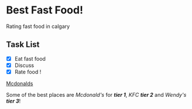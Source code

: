 # Best Fast Food!

Rating fast food in calgary

## Task List
- [x] Eat fast food
- [x] Discuss
- [x] Rate food !

[Mcdonalds](https://www.mcdonalds.com/ca/en-ca.html)

Some of the best places are *Mcdonald's* for ***tier 1***, *KFC* ***tier 2*** and *Wendy's* ***tier 3***!